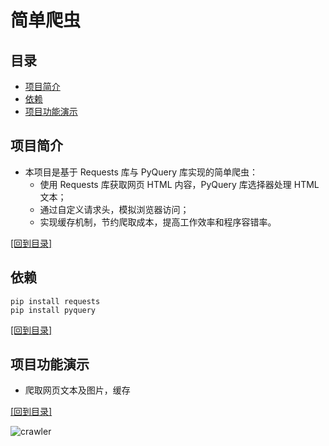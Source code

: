 # 简单爬虫
## 目录
  - [项目简介](#项目简介)
  - [依赖](#依赖)
  - [项目功能演示](#项目功能演示)
## 项目简介
  - 本项目是基于 Requests 库与 PyQuery 库实现的简单爬虫：
    - 使用 Requests 库获取网页 HTML 内容，PyQuery 库选择器处理 HTML 文本；
    - 通过自定义请求头，模拟浏览器访问；
    - 实现缓存机制，节约爬取成本，提高工作效率和程序容错率。

[[回到目录]](#目录)

## 依赖
```
pip install requests
pip install pyquery
```
[[回到目录]](#目录)

## 项目功能演示
  - 爬取网页文本及图片，缓存

[[回到目录]](#目录)

![crawler](/crawler.gif)
